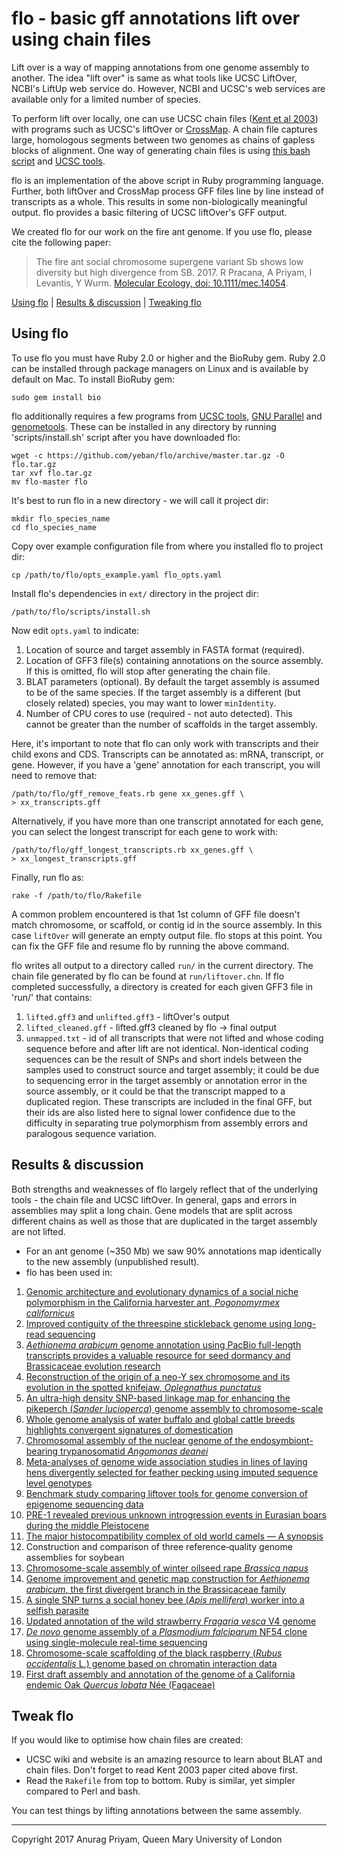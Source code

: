 # flo - basic gff annotations lift over using chain files

Lift over is a way of mapping annotations from one genome assembly to another.
The idea "lift over" is same as what tools like UCSC LiftOver, NCBI's LiftUp
web service do. However, NCBI and UCSC's web services are available only for
a limited number of species.

To perform lift over locally, one can use UCSC chain files ([Kent et al 2003][kent2003])
with programs such as UCSC's liftOver or [CrossMap][crossmap]. A chain file captures
large, homologous segments between two genomes as chains of gapless blocks of
alignment. One way of generating chain files is using [this bash script][kent-script]
and [UCSC tools][ucsc-tools].

flo is an implementation of the above script in Ruby programming language. Further,
both liftOver and CrossMap process GFF files line by line instead of transcripts as
a whole. This results in some non-biologically meaningful output. flo provides a
basic filtering of UCSC liftOver's GFF output.

We created flo for our work on the fire ant genome. If you use flo, please cite
the following paper:

> The fire ant social chromosome supergene variant Sb shows low diversity but
> high divergence from SB. 2017. R Pracana, A Priyam, I Levantis, Y Wurm.
> [Molecular Ecology, doi: 10.1111/mec.14054](http://onlinelibrary.wiley.com/doi/10.1111/mec.14054/full).

[Using flo](#using-flo) | [Results & discussion](#results--discussion) | [Tweaking flo](#tweak-flo)

## Using flo

To use flo you must have Ruby 2.0 or higher and the BioRuby gem. Ruby 2.0 can
be installed through package managers on Linux and is available by default on
Mac. To install BioRuby gem:

    sudo gem install bio

flo additionally requires a few programs from [UCSC tools][ucsc-tools], [GNU
Parallel][gnu-parallel] and [genometools][genometools]. These can be
installed in any directory by running 'scripts/install.sh' script
after you have downloaded flo:

    wget -c https://github.com/yeban/flo/archive/master.tar.gz -O flo.tar.gz
    tar xvf flo.tar.gz
    mv flo-master flo

It's best to run flo in a new directory - we will call it project dir:

    mkdir flo_species_name
    cd flo_species_name

Copy over example configuration file from where you installed flo to
project dir:

    cp /path/to/flo/opts_example.yaml flo_opts.yaml

Install flo's dependencies in `ext/` directory in the project dir:

    /path/to/flo/scripts/install.sh

Now edit `opts.yaml` to indicate:
1. Location of source and target assembly in FASTA format (required).
2. Location of GFF3 file(s) containing annotations on the source
   assembly. If this is omitted, flo will stop after generating
   the chain file.
3. BLAT parameters (optional). By default the target assembly is
   assumed to be of the same species. If the target assembly is
   a different (but closely related) species, you may want to
   lower `minIdentity`.
4. Number of CPU cores to use (required - not auto detected). This  
   cannot be greater than the number of scaffolds in the target assembly.

Here, it's important to note that flo can only work with transcripts
and their child exons and CDS. Transcripts can be annotated as: mRNA,
transcript, or gene. However, if you have a 'gene' annotation for
each transcript, you will need to remove that:

    /path/to/flo/gff_remove_feats.rb gene xx_genes.gff \
    > xx_transcripts.gff

Alternatively, if you have more than one transcript annotated for
each gene, you can select the longest transcript for each gene to
work with:

    /path/to/flo/gff_longest_transcripts.rb xx_genes.gff \
    > xx_longest_transcripts.gff

Finally, run flo as:

    rake -f /path/to/flo/Rakefile

A common problem encountered is that 1st column of GFF file doesn't match
chromosome, or scaffold, or contig id in the source assembly. In this case
`liftOver` will generate an empty output file. flo stops at this point. You
can fix the GFF file and resume flo by running the above command.

flo writes all output to a directory called `run/` in the current directory.
The chain file generated by flo can be found at `run/liftover.chn`. If flo
completed successfully, a directory is created for each given GFF3 file in
'run/' that contains:
1. `lifted.gff3` and `unlifted.gff3` - liftOver's output
2. `lifted_cleaned.gff` - lifted.gff3 cleaned by flo -> final output
3. `unmapped.txt` - id of all transcripts that were not lifted and whose
   coding sequence before and after lift are not identical. Non-identical
   coding sequences can be the result of SNPs and short indels between the
   samples used to construct source and target assembly; it could be due to
   sequencing error in the target assembly or annotation error in the source
   assembly, or it could be that the transcript mapped to a duplicated region.
   These transcripts are included in the final GFF, but their ids are also
   listed here to signal lower confidence due to the difficulty in separating
   true polymorphism from assembly errors and paralogous sequence variation.

## Results & discussion
Both strengths and weaknesses of flo largely reflect that of the underlying
tools - the chain file and UCSC liftOver. In general, gaps and errors in
assemblies may split a long chain. Gene models that are split across
different chains as well as those that are duplicated in the target
assembly are not lifted.

- For an ant genome (~350 Mb) we saw 90% annotations map identically to the new assembly (unpublished result).
- flo has been used in:
1. [Genomic architecture and evolutionary dynamics of a social niche polymorphism in the California harvester ant, _Pogonomyrmex californicus_](https://www.biorxiv.org/content/10.1101/2021.03.21.436260v1)
2. [Improved contiguity of the threespine stickleback genome using long-read sequencing](https://academic.oup.com/g3journal/article/11/2/jkab007/6114463)
3. [_Aethionema arabicum_ genome annotation using PacBio full-length transcripts provides a valuable resource for seed dormancy and Brassicaceae evolution research](https://onlinelibrary.wiley.com/doi/full/10.1111/tpj.15161)
4. [Reconstruction of the origin of a neo-Y sex chromosome and its evolution in the spotted knifejaw, _Oplegnathus punctatus_](https://academic.oup.com/mbe/article/38/6/2615/6157738)
5. [An ultra-high density SNP-based linkage map for enhancing the pikeperch (_Sander lucioperca_) genome assembly to chromosome-scale](https://www.nature.com/articles/s41598-020-79358-z)
6. [Whole genome analysis of water buffalo and global cattle breeds highlights convergent signatures of domestication](https://www.nature.com/articles/s41467-020-18550-1)
7. [Chromosomal assembly of the nuclear genome of the endosymbiont-bearing trypanosomatid _Angomonas deanei_](https://academic.oup.com/g3journal/advance-article/doi/10.1093/g3journal/jkaa018/6007473)
8. [Meta-analyses of genome wide association studies in lines of laying hens divergently selected for feather pecking using imputed sequence level genotypes](https://bmcgenet.biomedcentral.com/articles/10.1186/s12863-020-00920-9)
9. [Benchmark study comparing liftover tools for genome conversion of epigenome sequencing data](https://academic.oup.com/nargab/article/2/3/lqaa054/5881791)
10. [PRE-1 revealed previous unknown introgression events in Eurasian boars during the middle Pleistocene](https://academic.oup.com/gbe/article/12/10/1751/5869799)
11. [The major histocompatibility complex of old world camels — A synopsis](https://www.mdpi.com/2073-4409/8/10/1200)
12. Construction and comparison of three reference‐quality genome assemblies for soybean
13. [Chromosome-scale assembly of winter oilseed rape _Brassica napus_](https://doi.org/10.3389/fpls.2020.00496)
14. [Genome improvement and genetic map construction for _Aethionema arabicum_, the first divergent branch in the Brassicaceae family](https://academic.oup.com/g3journal/article/9/11/3521/6026759)
15. [A single SNP turns a social honey bee (_Apis mellifera_) worker into a selfish parasite](https://academic.oup.com/mbe/article/36/3/516/5232789)
16. [Updated annotation of the wild strawberry _Fragaria vesca_ V4 genome](https://www.nature.com/articles/s41438-019-0142-6)
17. [_De novo_ genome assembly of a _Plasmodium falciparum_ NF54 clone using single-molecule real-time sequencing](http://genomea.asm.org/content/6/5/e01479-17.short)
18. [Chromosome-scale scaffolding of the black raspberry (_Rubus occidentalis_ L.) genome based on chromatin interaction data](https://www.nature.com/articles/s41438-017-0013-y)
19. [First draft assembly and annotation of the genome of a California endemic Oak _Quercus lobata_ Née (Fagaceae)](https://doi.org/10.1534/g3.116.030411)

## Tweak flo
If you would like to optimise how chain files are created:
- UCSC wiki and website is an amazing resource to learn about BLAT and
  chain files. Don't forget to read Kent 2003 paper cited above first.
- Read the `Rakefile` from top to bottom. Ruby is similar, yet simpler
  compared to Perl and bash.

You can test things by lifting annotations between the same assembly.

---
Copyright 2017 Anurag Priyam, Queen Mary University of London

[kent-script]: http://hgwdev.cse.ucsc.edu/~kent/src/unzipped/hg/doc/liftOver.txt
[kent2003]: http://www.pnas.org/content/100/20/11484.full
[ucsc-tools]: http://hgdownload.cse.ucsc.edu/admin/exe/
[gnu-parallel]: https://www.gnu.org/software/parallel/
[genometools]: http://genometools.org/
[crossmap]: http://crossmap.sourceforge.net/
